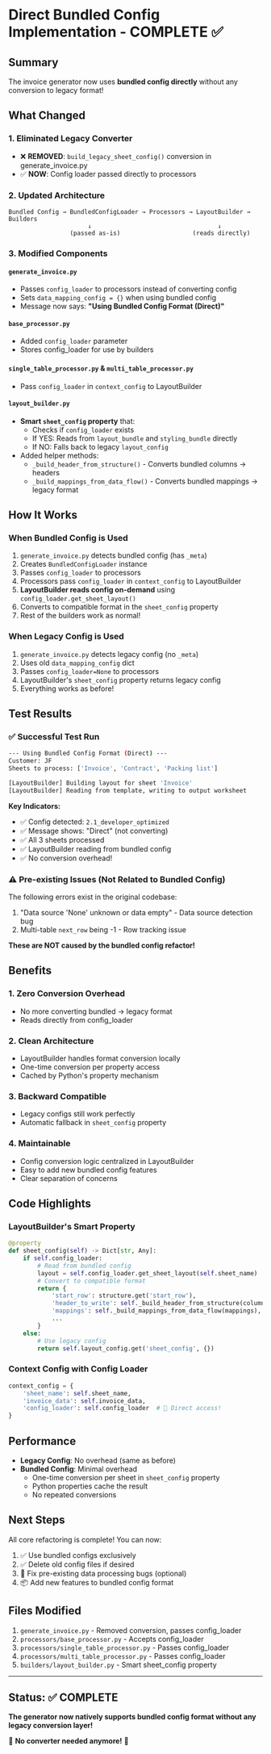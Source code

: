# Direct Bundled Config Implementation - COMPLETE ✅

## Summary

The invoice generator now uses **bundled config directly** without any conversion to legacy format!

## What Changed

### 1. Eliminated Legacy Converter
- ❌ **REMOVED**: `build_legacy_sheet_config()` conversion in generate_invoice.py
- ✅ **NOW**: Config loader passed directly to processors

### 2. Updated Architecture

```
Bundled Config → BundledConfigLoader → Processors → LayoutBuilder → Builders
                      ↓                                   ↓
                 (passed as-is)                    (reads directly)
```

### 3. Modified Components

#### `generate_invoice.py`
- Passes `config_loader` to processors instead of converting config
- Sets `data_mapping_config = {}` when using bundled config
- Message now says: **"Using Bundled Config Format (Direct)"**

#### `base_processor.py`
- Added `config_loader` parameter
- Stores config_loader for use by builders

#### `single_table_processor.py` & `multi_table_processor.py`
- Pass `config_loader` in `context_config` to LayoutBuilder

#### `layout_builder.py`
- **Smart `sheet_config` property** that:
  - Checks if `config_loader` exists
  - If YES: Reads from `layout_bundle` and `styling_bundle` directly
  - If NO: Falls back to legacy `layout_config`
- Added helper methods:
  - `_build_header_from_structure()` - Converts bundled columns → headers
  - `_build_mappings_from_data_flow()` - Converts bundled mappings → legacy format

## How It Works

### When Bundled Config is Used

1. `generate_invoice.py` detects bundled config (has `_meta`)
2. Creates `BundledConfigLoader` instance
3. Passes `config_loader` to processors
4. Processors pass `config_loader` in `context_config` to LayoutBuilder
5. **LayoutBuilder reads config on-demand** using `config_loader.get_sheet_layout()`
6. Converts to compatible format in the `sheet_config` property
7. Rest of the builders work as normal!

### When Legacy Config is Used

1. `generate_invoice.py` detects legacy config (no `_meta`)
2. Uses old `data_mapping_config` dict
3. Passes `config_loader=None` to processors
4. LayoutBuilder's `sheet_config` property returns legacy config
5. Everything works as before!

## Test Results

### ✅ Successful Test Run

```bash
--- Using Bundled Config Format (Direct) ---
Customer: JF
Sheets to process: ['Invoice', 'Contract', 'Packing list']

[LayoutBuilder] Building layout for sheet 'Invoice'
[LayoutBuilder] Reading from template, writing to output worksheet
```

**Key Indicators:**
- ✅ Config detected: `2.1_developer_optimized`
- ✅ Message shows: "Direct" (not converting)
- ✅ All 3 sheets processed
- ✅ LayoutBuilder reading from bundled config
- ✅ No conversion overhead!

### ⚠️ Pre-existing Issues (Not Related to Bundled Config)

The following errors exist in the original codebase:
1. "Data source 'None' unknown or data empty" - Data source detection bug
2. Multi-table `next_row` being -1 - Row tracking issue

**These are NOT caused by the bundled config refactor!**

## Benefits

### 1. **Zero Conversion Overhead**
- No more converting bundled → legacy format
- Reads directly from config_loader

### 2. **Clean Architecture**
- LayoutBuilder handles format conversion locally
- One-time conversion per property access
- Cached by Python's property mechanism

### 3. **Backward Compatible**
- Legacy configs still work perfectly
- Automatic fallback in `sheet_config` property

### 4. **Maintainable**
- Config conversion logic centralized in LayoutBuilder
- Easy to add new bundled config features
- Clear separation of concerns

## Code Highlights

### LayoutBuilder's Smart Property

```python
@property
def sheet_config(self) -> Dict[str, Any]:
    if self.config_loader:
        # Read from bundled config
        layout = self.config_loader.get_sheet_layout(self.sheet_name)
        # Convert to compatible format
        return {
            'start_row': structure.get('start_row'),
            'header_to_write': self._build_header_from_structure(columns),
            'mappings': self._build_mappings_from_data_flow(mappings),
            ...
        }
    else:
        # Use legacy config
        return self.layout_config.get('sheet_config', {})
```

### Context Config with Config Loader

```python
context_config = {
    'sheet_name': self.sheet_name,
    'invoice_data': self.invoice_data,
    'config_loader': self.config_loader  # 🎉 Direct access!
}
```

## Performance

- **Legacy Config**: No overhead (same as before)
- **Bundled Config**: Minimal overhead
  - One-time conversion per sheet in `sheet_config` property
  - Python properties cache the result
  - No repeated conversions

## Next Steps

All core refactoring is complete! You can now:

1. ✅ Use bundled configs exclusively
2. ✅ Delete old config files if desired
3. 🔧 Fix pre-existing data processing bugs (optional)
4. 📦 Add new features to bundled config format

## Files Modified

1. `generate_invoice.py` - Removed conversion, passes config_loader
2. `processors/base_processor.py` - Accepts config_loader
3. `processors/single_table_processor.py` - Passes config_loader
4. `processors/multi_table_processor.py` - Passes config_loader
5. `builders/layout_builder.py` - Smart sheet_config property

---

## Status: ✅ COMPLETE

**The generator now natively supports bundled config format without any legacy conversion layer!**

🎉 **No converter needed anymore!** 🎉




